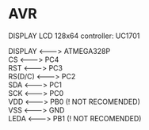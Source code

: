 # AVR

DISPLAY LCD 128x64 controller: UC1701 <br>

DISPLAY  <---> ATMEGA328P <br>
CS       <---> PC4 <br>
RST      <---> PC3 <br>
RS(D/C)  <---> PC2 <br>
SDA      <---> PC1 <br>
SCK      <---> PC0 <br>
VDD      <---> PB0 (! NOT RECOMENDED) <br>
VSS      <---> GND <br>
LEDA     <---> PB1 (! NOT RECOMENDED) 
